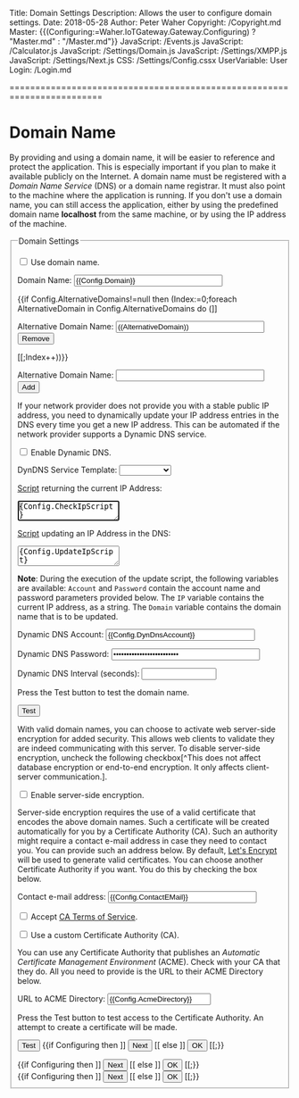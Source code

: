 ﻿Title: Domain Settings
Description: Allows the user to configure domain settings.
Date: 2018-05-28
Author: Peter Waher
Copyright: /Copyright.md
Master: {{(Configuring:=Waher.IoTGateway.Gateway.Configuring) ? "Master.md" : "/Master.md"}}
JavaScript: /Events.js
JavaScript: /Calculator.js
JavaScript: /Settings/Domain.js
JavaScript: /Settings/XMPP.js
JavaScript: /Settings/Next.js
CSS: /Settings/Config.cssx
UserVariable: User
Login: /Login.md

========================================================================

Domain Name
===================

By providing and using a domain name, it will be easier to reference and protect the application. This is especially important if you plan to make it
available publicly on the Internet. A domain name must be registered with a *Domain Name Service* (DNS) or a domain name registrar. It must also point to the
machine where the application is running. If you don't use a domain name, you can still access the application, either by using the predefined domain name 
**localhost** from the same machine, or by using the IP address of the machine.

<form>
<fieldset>
<legend>Domain Settings</legend>

<p>
<input type="checkbox" name="UseDomainName" id="UseDomainName" {{ConfigClass:=Waher.IoTGateway.Setup.DomainConfiguration;Config:=ConfigClass.Instance;Config.UseDomainName ? "checked" : ""}} onclick="ToggleDomainNameProperties()"/>
<label for="UseDomainName" title="If a domain name can be used to identify the machine.">Use domain name.</label>
</p>

<div id="DomainNameProperties" style="display:{{Config.UseDomainName ? "block" : "none"}}">

<p>
<label for="DomainName">Domain Name:</label>  
<input id="DomainName" name="DomainName" type="text" style="width:20em" title="Domain name used to identify the machine." oninput="DomainNameInput(this)"
	value="{{Config.Domain}}" {{Config.Step=0 ? "autofocus" : ""}}/>
<span id="DomainName2" style="display:none">{{Config.Domain}}</span>
</p>

{{if Config.AlternativeDomains!=null then (Index:=0;foreach AlternativeDomain in Config.AlternativeDomains do (]]
<p>
<label for="AltDomainName((Index))">Alternative Domain Name:</label>  
<input id="AltDomainName((Index))" name="AltDomainName((Index))" type="text" style="width:20em" title="Alternative domain name used to identify the machine."
	value="((AlternativeDomain))"/>
<button type="button" class="negButtonSm" onclick="RemoveAltDomainName('((Index))')">Remove</button>
</p>
[[;Index++))}}

<p>
<label for="AltDomainName">Alternative Domain Name:</label>  
<input id="AltDomainName" name="AltDomainName" type="text" style="width:20em" title="Alternative domain name used to identify the machine."/>
<button type="button" class="posButtonSm" onclick="AddAltDomainName()">Add</button>
</p>

If your network provider does not provide you with a stable public IP address, you need to dynamically update your IP address entries in the
DNS every time you get a new IP address. This can be automated if the network provider supports a Dynamic DNS service.

<p>
<input type="checkbox" name="DynamicDns" id="DynamicDns" {{Config.DynamicDns ? "checked" : ""}} onclick="ToggleDynamicDnsProperties()"/>
<label for="DynamicDns" title="If a Dynamic DNS service should be used.">Enable Dynamic DNS.</label>
</p>

<div id="DynDnsProperties" style="display:{{Config.DynamicDns ? "block" : "none"}}">

<p>
<label for="DynDnsTemplate">DynDNS Service Template:</label>  
<select id="DynDnsTemplate" name="DynDnsTemplate" style="width:auto" onchange="TemplateChanged(this)">
<option value=""></option>
<option value="DynDnsOrg"{{(Template:=Config.DynDnsTemplate)="DynDnsOrg"?" selected":""}}>DynDns.org</option>
<option value="LoopiaSe"{{Template="LoopiaSe"?" selected":""}}>Loopia.se</option>
</select>
</p>

<label for="CheckIpScript">[Script](https://waher.se/Script.md) returning the current IP Address:</label>  
<textarea id="CheckIpScript" autofocus="autofocus" wrap="hard" onkeydown="return DynamicDnsScriptUpdated(this,event);">{Config.CheckIpScript}</textarea>

<label for="UpdateIpScript">[Script](https://waher.se/Script.md) updating an IP Address in the DNS:</label>  
<textarea id="UpdateIpScript" autofocus="autofocus" wrap="hard" onkeydown="return DynamicDnsScriptUpdated(this,event);">{Config.UpdateIpScript}</textarea>

**Note**: During the execution of the update script, the following variables are available: `Account` and `Password` contain the account
name and password parameters provided below. The `IP` variable contains the current IP address, as a string. The `Domain` variable
contains the domain name that is to be updated.

<p>
<label for="DynDnsAccount">Dynamic DNS Account:</label>  
<input id="DynDnsAccount" name="DynDnsAccount" type="text" style="width:20em" title="Account Name in the Dynamic DNS service." 
	value="{{Config.DynDnsAccount}}"/>
</p>

<p>
<label for="DynDnsPassword">Dynamic DNS Password:</label>  
<input id="DynDnsPassword" name="DynDnsPassword" type="password" style="width:20em" title="Password for the Dynamic DNS account." 
	value="{{Config.DynDnsPassword}}"/>
</p>

<p>
<label for="DynDnsInterval">Dynamic DNS Interval (seconds):</label>  
<input id="DynDnsInterval" name="DynDnsInterval" type="number" style="width:10em" title="Interval (in seconds) for checking if the IP address has changed. Make sure to keep the interval within the span recommended by the provider." 
	min="60" max="86400" step="1" value="{{Config.DynDnsInterval}}"/>
</p>

</div>

<p>Press the Test button to test the domain name.</p>
<p id="TestError" class="error" style="display:none">Unable to connect to and validate domain name <b id="InvalidDomainName"></b>. Please verify it is correct, and try again.</p>
<p id="NextMessage" class="message" style="display:none">Domain names successfully verified.</p>

<button type='button' onclick='TestNames()'>Test</button>

<div id="Encryption" style="display:{{Config.Step>0?"block":"none"}}">

With valid domain names, you can choose to activate web server-side encryption for added security. This allows web clients to validate they are indeed communicating
with this server. To disable server-side encryption, uncheck the following checkbox[^This does not affect database encryption or end-to-end encryption. 
It only affects client-server communication.].

<p>
<input type="checkbox" name="UseEncryption" id="UseEncryption" {{Config.UseEncryption ? "checked" : ""}} onclick="ToggleEncryptionProperties()"/>
<label for="UseEncryption" title="If server-side encyption should be used.">Enable server-side encryption.</label>
</p>

<div id="EncryptionProperties" style="display:{{Config.UseEncryption ? "block" : "none"}}">

Server-side encryption requires the use of a valid certificate that encodes the above domain names. Such a certificate will be created automatically for you
by a Certificate Authority (CA). Such an authority might require a contact e-mail address in case they need to contact you. You can provide such an address
below. By default, [Let's Encrypt](https://letsencrypt.org/) will be used to generate valid certificates. You can choose another Certificate Authority if you
want. You do this by checking the box below.

<p>
<label for="ContactEMail">Contact e-mail address:</label>  
<input id="ContactEMail" name="ContactEMail" type="email" style="width:20em" value="{{Config.ContactEMail}}"
	title="Contact e-mail address to be used in communication with the Certificate Authority."/>
</p>

<p id="ToSParagraph" style="display:{{Config.HasToS?"block":"none"}}">
<input type="checkbox" name="AcceptToS" id="AcceptToS" {{Config.AcceptToS ? "checked" : ""}}/>
<label for="AcceptToS" title="If the CA requirers the acceptance of a Terms of Service agreement.">Accept <a id="ToS" target="_blank" href="{{Config.UrlToS}}">CA Terms of Service</a>.</label>
</p>

<p>
<input type="checkbox" name="CustomCA" id="CustomCA" {{Config.CustomCA ? "checked" : ""}} onclick="ToggleCustomCAProperties()"/>
<label for="CustomCA" title="If a custom Certificate Authority is to be used.">Use a custom Certificate Authority (CA).</label>
</p>

<div id="CustomCAProperties" style="display:{{Config.CustomCA ? "block" : "none"}}">

You can use any Certificate Authority that publishes an *Automatic Certificate Management Environment* (ACME). Check with your CA that they do. All you need
to provide is the URL to their ACME Directory below.

<p>
<label for="AcmeDirectory">URL to ACME Directory:</label>  
<input id="AcmeDirectory" name="AcmeDirectory" type="text" title="URL to the ACME directory of the Certificate Authority you wish to use."
	value="{{Config.AcmeDirectory}}"/>
</p>

</div>

<p>Press the Test button to test access to the Certificate Authority. An attempt to create a certificate will be made.</p>
<p id="PleaseWait" style="display:none" class="message">Please wait while the machine attempts to create a certificate.</p>
<p id="CertificateError" class="error" style="display:none"></p>
<p id="NextMessage2" class="message" style="display:none">Certificate for the server successfully created.</p>

<button id='TestAcmeButton' type='button' onclick='TestAcme()'>Test</button>
{{if Configuring then ]]
<button id='NextButton' type='button' onclick='Next()' style='display:((Config.Step>1 ? "inline-block" : "none"))'>Next</button>
[[ else ]]
<button id='NextButton' type='button' onclick='Ok()'>OK</button>
[[;}}

</div>

<div id="NotEncryptionProperties" style="display:{{Config.UseEncryption ? "none" : "block"}}">
{{if Configuring then ]]
<button type='button' onclick='Next()'>Next</button>
[[ else ]]
<button type='button' onclick='Ok()'>OK</button>
[[;}}
</div>

</div>
</div>

<div id="NotDomainNameProperties" style="display:{{Config.UseDomainName ? "none" : "block"}}">
{{if Configuring then ]]
<button type='button' onclick='Next()'>Next</button>
[[ else ]]
<button type='button' onclick='Ok()'>OK</button>
[[;}}
</div>

</fieldset>

<fieldset id="ConnectionStatus" style="display:none">
<legend>Status</legend>
<div id='Status'></div>
</fieldset>

</form>

